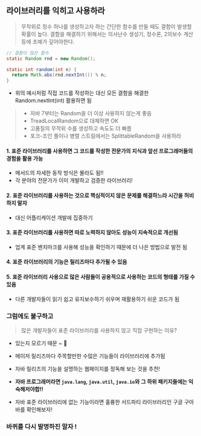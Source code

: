 ## 라이브러리를 익히고 사용하라

> 무작위로 정수 하나를 생성하고자 하는 간단한 함수를 만들 때도 결함이 발생할 확률이 높다.
> 결함을 해결하기 위해서는 의사난수 생성기, 정수론, 2의보수 계산 등에 조예가 깊어야한다.

```java
// 결함이 많은 함수
static Random rnd = new Random();

static int random(int n) {
  return Math.abs(rnd.nextInt()) % n;
}
```

- 위의 예시처럼 직접 코드를 작성하는 대신 모든 결함을 해결한 Random.nextInt(int) 활용하면 됨

> - 자바 7부터는 Random을 더 이상 사용하지 않는게 좋음
> - TreadLocalRandom으로 대체하면 OK
> - 고품질의 무작위 수를 생성하고 속도도 더 빠름
> - 포크-조인 풀이나 병렬 스트림에서는 SplittableRandom을 사용하라

#### 1. 표준 라이브러리를 사용하면 그 코드를 작성한 전문가의 지식과 앞선 프로그래머들의 경험을 활용 가능
- 메서드의 자세한 동작 방식은 몰라도 됨!!
- 각 분야의 전문가가 이미 개발하고 검증한 라이브러리!
  
#### 2. 표준 라이브러리를 사용하는 것으로 핵심적이지 않은 문제를 해결하느라 시간을 허비하지 말자
- 대신 어플리케이션 개발에 집중하기
  
#### 3. 표준 라이브러리를 사용하면 따로 노력하지 않아도 성능이 지속적으로 개선됨
- 업계 표준 벤치마크를 사용해 성능을 확인하기 때문에 더 나은 방법으로 발전 됨

#### 4. 표준 라이브러리의 기능은 릴리즈마다 추가될 수 있음 

#### 5. 표준 라이브러리 사용으로 많은 사람들이 공용적으로 사용하는 코드의 형태를 가질 수 있음
- 다른 개발자들이 읽기 쉽고 유지보수하기 쉬우며 재활용하기 쉬운 코드가 됨


### 그럼에도 불구하고
> 많은 개발자들이 표준 라이브러리를 사용하지 않고 직접 구현하는 이유?

- 있는지 모르기 때문 ~ 🤑
- 메이저 릴리즈마다 주목할만한 수많은 기능들이 라이브러리에 추가됨
- 자바 릴리즈의 기능을 설명하는 웹페이지를 정독해 보는 것을 추천!

- __자바 프로그래머라면 `java.lang`, `java.util`, `java.io`와 그 하위 패키지들에는 익숙해저야합!!__

- 자바 표준 라이브러리에 없는 기능이라면 훌륭한 서드파티 라이브러리인 구글 구아바를 확인해보자!


### 바퀴를 다시 발명하진 말자 !

